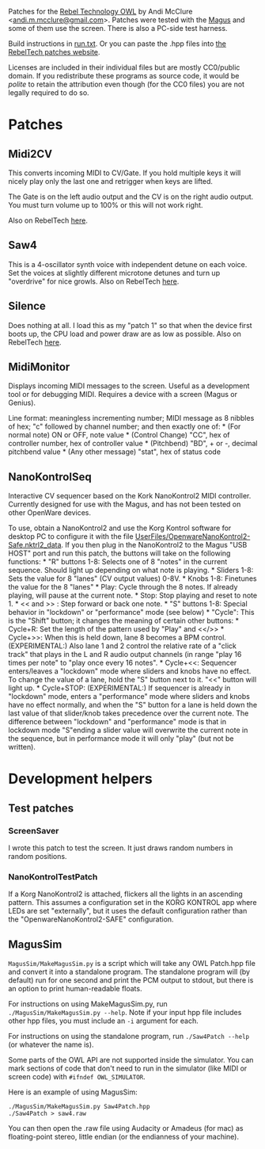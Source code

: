 Patches for the [Rebel Technology OWL](https://www.rebeltech.org/) by Andi McClure <<andi.m.mcclure@gmail.com>>. Patches were tested with the [Magus](https://www.rebeltech.org/product/magus/) and some of them use the screen. There is also a PC-side test harness.

Build instructions in [run.txt](run.txt). Or you can paste the .hpp files into [the RebelTech patches website](https://www.rebeltech.org/patch-library).

Licenses are included in their individual files but are mostly CC0/public domain. If you redistribute these programs as source code, it would be *polite* to retain the attribution even though (for the CC0 files) you are not legally required to do so.

# Patches

## Midi2CV

This converts incoming MIDI to CV/Gate. If you hold multiple keys it will nicely play only the last one and retrigger when keys are lifted.

The Gate is on the left audio output and the CV is on the right audio output. You must turn volume up to 100% or this will not work right.

Also on RebelTech [here](https://www.rebeltech.org/patch-library/patch/Midi2CV).

## Saw4

This is a 4-oscillator synth voice with independent detune on each voice. Set the voices at slightly different microtone detunes and turn up "overdrive" for nice growls. Also on RebelTech [here](https://www.rebeltech.org/patch-library/patch/AndiSaw4).

## Silence

Does nothing at all. I load this as my "patch 1" so that when the device first boots up, the CPU load and power draw are as low as possible. Also on RebelTech [here](https://www.rebeltech.org/patch-library/patch/Silence).

## MidiMonitor

Displays incoming MIDI messages to the screen. Useful as a development tool or for debugging MIDI. Requires a device with a screen (Magus or Genius).

Line format: meaningless incrementing number; MIDI message as 8 nibbles of hex; "c" followed by channel number; and then exactly one of:
	* (For normal note) ON or OFF, note value
	* (Control Change) "CC", hex of controller number, hex of controller value
	* (Pitchbend) "BD", + or -, decimal pitchbend value
	* (Any other message) "stat", hex of status code

## NanoKontrolSeq

Interactive CV sequencer based on the Kork NanoKontrol2 MIDI controller. Currently designed for use with the Magus, and has not been tested on other OpenWare devices.

To use, obtain a NanoKontrol2 and use the Korg Kontrol software for desktop PC to configure it with the file [UserFiles/OpenwareNanoKontrol2-Safe.nktrl2_data](UserFiles/OpenwareNanoKontrol2-Safe.nktrl2_data). If you then plug in the NanoKontrol2 to the Magus "USB HOST" port and run this patch, the buttons will take on the following functions:
	* "R" buttons 1-8: Selects one of 8 "notes" in the current sequence. Should light up depending on what note is playing.
	* Sliders 1-8: Sets the value for 8 "lanes" (CV output values) 0-8V.
	* Knobs 1-8: Finetunes the value for the 8 "lanes"
	* Play: Cycle through the 8 notes. If already playing, will pause at the current note.
	* Stop: Stop playing and reset to note 1.
	* << and >> : Step forward or back one note.
	* "S" buttons 1-8: Special behavior in "lockdown" or "performance" mode (see below)
	* "Cycle": This is the "Shift" button; it changes the meaning of certain other buttons:
		* Cycle+R: Set the length of the pattern used by "Play" and <</>>
		* Cycle+>>: When this is held down, lane 8 becomes a BPM control. (EXPERIMENTAL:) Also lane 1 and 2 control the relative rate of a "click track" that plays in the L and R audio output channels (in range "play 16 times per note" to "play once every 16 notes".
		* Cycle+<<: Sequencer enters/leaves a "lockdown" mode where sliders and knobs have no effect. To change the value of a lane, hold the "S" button next to it. "<<" button will light up.
		* Cycle+STOP: (EXPERIMENTAL:) If sequencer is already in "lockdown" mode, enters a "performance" mode where sliders and knobs have no effect normally, and when the "S" button for a lane is held down the last value of that slider/knob takes precedence over the current note. The difference between "lockdown" and "performance" mode is that in lockdown mode "S"ending a slider value will overwrite the current note in the sequence, but in performance mode it will only "play" (but not be written).

# Development helpers

## Test patches

### ScreenSaver

I wrote this patch to test the screen. It just draws random numbers in random positions.

### NanoKontrolTestPatch

If a Korg NanoKontrol2 is attached, flickers all the lights in an ascending pattern. This assumes a configuration set in the KORG KONTROL app where LEDs are set "externally", but it uses the default configuration rather than the "OpenwareNanoKontrol2-SAFE" configuration.

## MagusSim

`MagusSim/MakeMagusSim.py` is a script which will take any OWL Patch.hpp file and convert it into a standalone program. The standalone program will (by default) run for one second and print the PCM output to stdout, but there is an option to print human-readable floats.

For instructions on using MakeMagusSim.py, run `./MagusSim/MakeMagusSim.py --help`. Note if your input hpp file includes other hpp files, you must include an `-i` argument for each.

For instructions on using the standalone program, run `./Saw4Patch --help` (or whatever the name is).

Some parts of the OWL API are not supported inside the simulator. You can mark sections of code that don't need to run in the simulator (like MIDI or screen code) with `#ifndef OWL_SIMULATOR`.

Here is an example of using MagusSim:

    ./MagusSim/MakeMagusSim.py Saw4Patch.hpp
    ./Saw4Patch > saw4.raw

You can then open the .raw file using Audacity or Amadeus (for mac) as floating-point stereo, little endian (or the endianness of your machine).
